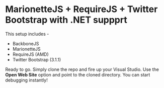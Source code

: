 MarionetteJS + RequireJS + Twitter Bootstrap with .NET suppprt
=============================================================

This setup includes -

* BackboneJS
* MarionetteJS 
* RequireJS (AMD)
* Twitter Bootstrap (3.1.1)

Ready to go. Simply clone the repo and fire up your Visual Studio. Use the **Open Web Site** option and point to the cloned directory. You can start debugging instantly!